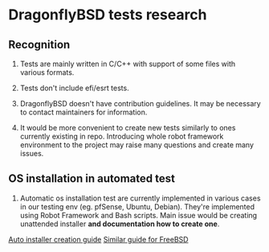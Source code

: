 # DragonflyBSD tests research

## Recognition

1. Tests are mainly written in C/C++ with support of some files with various
formats.

1. Tests don't include efi/esrt tests.

1. DragonflyBSD doesn't have contribution guidelines. It may be necessary to
contact maintainers for information.

1. It would be more convenient to create new tests similarly to ones currently
existing in repo. Introducing whole robot framework environment to the project
may raise many questions and create many issues.

## OS installation in automated test

1. Automatic os installation test are currently implemented in various cases
in our testing env (eg. pfSense, Ubuntu, Debian). They're implemented using
Robot Framework and Bash scripts. Main issue would be creating unattended
installer __and documentation how to create one__.

[Auto installer creation guide](https://umbriel.fr/blog/DragonFly_BSD_autoinstall.html)
[Similar guide for FreeBSD](https://www.freebsd.org/cgi/man.cgi?bsdinstall(8))
